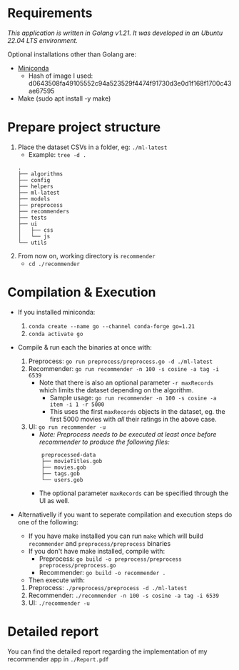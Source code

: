 # Requirements
*This application is written in Golang v1.21. It was developed in an Ubuntu 22.04 LTS environment.*

Optional installations other than Golang are:
- [Miniconda](https://docs.conda.io/projects/miniconda/en/latest/)
    + Hash of image I used: d0643508fa49105552c94a523529f4474f91730d3e0d1f168f1700c43ae67595
- Make (sudo apt install -y make)

# Prepare project structure
1. Place the dataset CSVs in a folder, eg: `./ml-latest`
    - Example:
    `tree -d .`
    ```
    .
    ├── algorithms
    ├── config
    ├── helpers
    ├── ml-latest
    ├── models
    ├── preprocess
    ├── recommenders
    ├── tests
    ├── ui
    │   ├── css
    │   └── js
    └── utils
    ```
2. From now on, working directory is `recommender`
    - `cd ./recommender`

# Compilation & Execution
* If you installed miniconda:
    1. `conda create --name go --channel conda-forge go=1.21`
    2. `conda activate go`

* Compile & run each the binaries at once with:
    1. Preprocess: `go run preprocess/preprocess.go -d ./ml-latest`
    2. Recommender: `go run recommender -n 100 -s cosine -a tag -i 6539`
        - Note that there is also an optional parameter `-r maxRecords` which limits the dataset depending on the algorithm.
            + Sample usage: `go run recommender -n 100 -s cosine -a item -i 1 -r 5000`
            + This uses the first `maxRecords` objects in the dataset, eg. the first 5000 movies with *all* their ratings in the above case.
    3. UI: `go run recommender -u`
        - *Note: Preprocess needs to be executed at least once before recommender to produce the following files:*
        ``` 
            preprocessed-data
            ├── movieTitles.gob
            ├── movies.gob
            ├── tags.gob
            └── users.gob
        ```
        - The optional parameter `maxRecords` can be specified through the UI as well.

* Alternativelly if you want to seperate compilation and execution steps do one of the following:
    - If you have make installed you can run `make` which will build `recommender` and `preprocess/preprocess` binaries
    - If you don't have make installed, compile with:
        + Preprocess: `go build -o preprocess/preprocess preprocess/preprocess.go`
        + Recommender: `go build -o recommender .`
    - Then execute with:
    1. Preprocess: `./preprocess/preprocess -d ./ml-latest`
    2. Recommender: `./recommender -n 100 -s cosine -a tag -i 6539`
    3. UI: `./recommender -u`

# Detailed report
You can find the detailed report regarding the implementation of my recommender app in `./Report.pdf`
